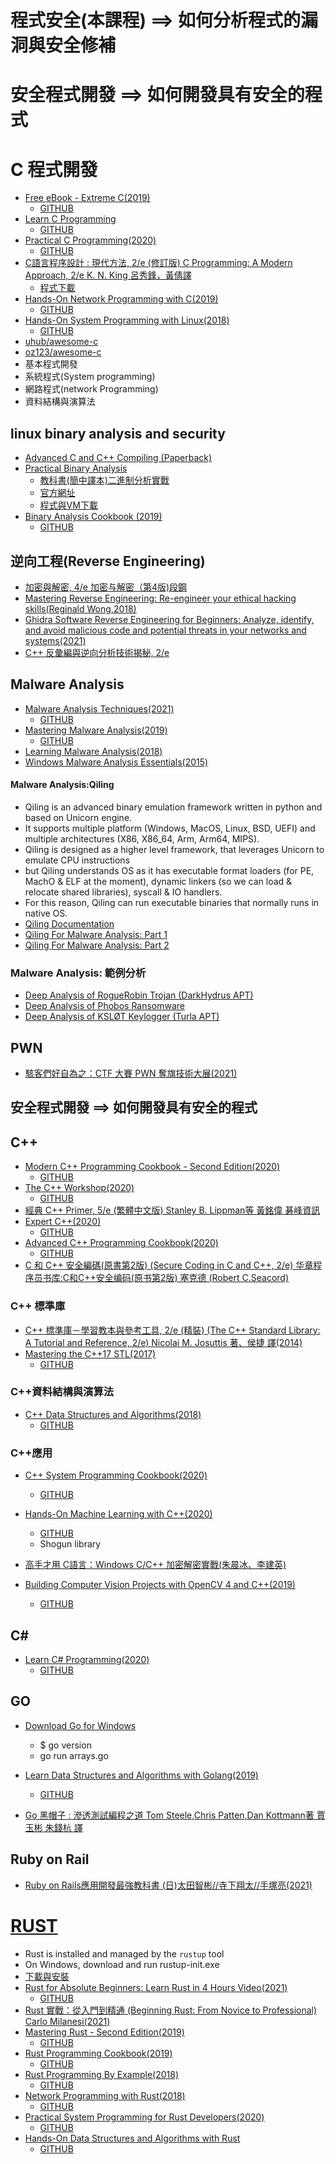 # 程式安全(本課程) ==> 如何分析程式的漏洞與安全修補
# 安全程式開發 ==> 如何開發具有安全的程式


# C 程式開發
- [Free eBook - Extreme C(2019)](https://www.packtpub.com/free-ebook/extreme-c/9781789343625)
  - [GITHUB](https://github.com/packtpublishing/extreme-c)
- [Learn C Programming](https://www.packtpub.com/product/learn-c-programming/9781789349917)
  - [GITHUB](https://github.com/PacktPublishing/Learn-C-Programming)
- [Practical C Programming(2020)](https://www.packtpub.com/product/practical-c-programming/9781838641108)
  - [GITHUB](https://github.com/packtpublishing/practical-c-programming)
- [C語言程序設計 : 現代方法, 2/e (修訂版)  C Programming: A Modern Approach, 2/e K. N. King 呂秀鋒，黃倩譯](https://www.tenlong.com.tw/products/9787115565198)
  - [程式下載](http://knking.com/books/c2/index.html)
- [Hands-On Network Programming with C(2019)](https://www.packtpub.com/product/hands-on-network-programming-with-c/9781789349863)
  - [GITHUB](https://github.com/packtpublishing/hands-on-network-programming-with-c)
- [Hands-On System Programming with Linux(2018)](https://www.packtpub.com/product/hands-on-system-programming-with-linux/9781788998475)
  - [GITHUB](https://github.com/PacktPublishing/Hands-on-System-Programming-with-Linux)
- [uhub/awesome-c](https://github.com/uhub/awesome-c)
- [oz123/awesome-c](https://github.com/oz123/awesome-c)
- 基本程式開發
- 系統程式(System programming)
- 網路程式(network Programming)
- 資料結構與演算法


## linux binary analysis and security
- [Advanced C and C++ Compiling (Paperback)](https://www.tenlong.com.tw/products/9781430266679)
- [Practical Binary Analysis](https://nostarch.com/binaryanalysis)
  - [教科書(簡中譯本)二進制分析實戰](https://www.tenlong.com.tw/products/9787115556936)
  - [官方網址](https://nostarch.com/binaryanalysis) 
  - [程式與VM下載](https://practicalbinaryanalysis.com/)
- [Binary Analysis Cookbook (2019)](https://www.packtpub.com/product/binary-analysis-cookbook/9781789807608)
  - [GITHUB](https://github.com/packtpublishing/binary-analysis-cookbook)

## 逆向工程(Reverse Engineering)
- [加密與解密, 4/e 加密与解密（第4版)段鋼](https://www.tenlong.com.tw/products/9787121336928)
- [Mastering Reverse Engineering: Re-engineer your ethical hacking skills(Reginald Wong,2018)]()
- [Ghidra Software Reverse Engineering for Beginners: Analyze, identify, and avoid malicious code and potential threats in your networks and systems(2021)]()
- [C++ 反彙編與逆向分析技術揭秘, 2/e](https://www.tenlong.com.tw/products/9787111689911)


## Malware Analysis 
- [Malware Analysis Techniques(2021)](https://www.packtpub.com/product/malware-analysis-techniques/9781839212277)
  - [GITHUB](https://github.com/PacktPublishing/Malware-Analysis-Techniques)
- [Mastering Malware Analysis(2019)](https://www.packtpub.com/product/mastering-malware-analysis/9781789610789)
  - [GITHUB](https://github.com/packtpublishing/mastering-malware-analysis)
- [Learning Malware Analysis(2018)](https://www.packtpub.com/product/learning-malware-analysis/9781788392501)
- [Windows Malware Analysis Essentials(2015)](https://www.packtpub.com/product/windows-malware-analysis-essentials/9781785281518)



#### Malware Analysis:Qiling
- Qiling is an advanced binary emulation framework written in python and based on Unicorn engine.
- It supports multiple platform (Windows, MacOS, Linux, BSD, UEFI) and multiple architectures (X86, X86_64, Arm, Arm64, MIPS).
- Qiling is designed as a higher level framework, that leverages Unicorn to emulate CPU instructions
- but Qiling understands OS as it has executable format loaders (for PE, MachO & ELF at the moment), dynamic linkers (so we can load & relocate shared libraries), syscall & IO handlers. 
- For this reason, Qiling can run executable binaries that normally runs in native OS.
- [Qiling Documentation](https://docs.qiling.io/en/latest/)
- [Qiling For Malware Analysis: Part 1](https://n1ght-w0lf.github.io/tutorials/qiling-for-malware-analysis-part-1/)
- [Qiling For Malware Analysis: Part 2](https://n1ght-w0lf.github.io/tutorials/qiling-for-malware-analysis-part-2/)

### Malware Analysis: 範例分析
- [Deep Analysis of RogueRobin Trojan (DarkHydrus APT)](https://n1ght-w0lf.github.io/malware%20analysis/roguerobin-trojan/)
- [Deep Analysis of Phobos Ransomware](https://n1ght-w0lf.github.io/malware%20analysis/phobos-ransomware/)
- [Deep Analysis of KSLØT Keylogger (Turla APT)](https://n1ght-w0lf.github.io/malware%20analysis/ksl0t-keylogger/)

## PWN
- [駭客們好自為之：CTF 大賽 PWN 奪旗技術大展(2021)](https://www.tenlong.com.tw/products/9789860776034)

## 安全程式開發 ==> 如何開發具有安全的程式

## C++
- [Modern C++ Programming Cookbook - Second Edition(2020)](https://www.packtpub.com/product/modern-c-programming-cookbook-second-edition/9781800208988)
  - [GITHUB](https://github.com/PacktPublishing/Modern-CPP-Programming-Cookbook-Second-Edition/)
- [The C++ Workshop(2020)](https://www.packtpub.com/product/the-c-workshop/9781839216626)
  - [GITHUB](https://github.com/PacktWorkshops/The-CPP-Workshop) 
- [經典 C++ Primer, 5/e (繁體中文版) Stanley B. Lippman等 黃銘偉 碁峰資訊](https://www.tenlong.com.tw/products/9789865021726)
- [Expert C++(2020)](https://www.packtpub.com/product/expert-c/9781838552657)
  - [GITHUB](https://github.com/PacktPublishing/Expert-CPP)
- [Advanced C++ Programming Cookbook(2020)](https://www.packtpub.com/product/advanced-c-programming-cookbook/9781838559915)
  - [GITHUB](https://github.com/packtpublishing/advanced-cpp-programming-cookbook) 
- [C 和 C++ 安全編碼(原書第2版) (Secure Coding in C and C++, 2/e) 华章程序员书库:C和C++安全编码(原书第2版) 塞克德 (Robert C.Seacord)](https://www.tenlong.com.tw/products/9787111442790)


### C++ 標準庫
- [C++ 標準庫－學習教本與參考工具, 2/e (精裝) (The C++ Standard Library: A Tutorial and Reference, 2/e) Nicolai M. Josuttis 著、侯捷 譯(2014)](https://www.tenlong.com.tw/products/9789863474395)
- [Mastering the C++17 STL(2017)](https://www.packtpub.com/product/mastering-the-c-17-stl/9781787126824)
  - [GITHUB](https://github.com/packtpublishing/mastering-the-cpp17-stl)

### C++資料結構與演算法

- [C++ Data Structures and Algorithms(2018)](https://www.packtpub.com/product/c-data-structures-and-algorithms/9781788835213)
  - [GITHUB](https://github.com/packtpublishing/-c-8-data-structures-and-algorithms)


### C++應用
- [C++ System Programming Cookbook(2020)](https://www.packtpub.com/product/c-system-programming-cookbook/9781838646554)
  - [GITHUB](https://github.com/packtpublishing/c-system-programming-cookbook)
- [Hands-On Machine Learning with C++(2020)](https://www.packtpub.com/product/hands-on-machine-learning-with-c/9781789955330)
  - [GITHUB](https://github.com/packtpublishing/hands-on-machine-learning-with-cpp)
  - Shogun library

- [高手才用 C語言：Windows C/C++ 加密解密實戰(朱晨冰、李建英)](https://www.tenlong.com.tw/products/9789860776348)

- [Building Computer Vision Projects with OpenCV 4 and C++(2019)](https://www.packtpub.com/product/building-computer-vision-projects-with-opencv-4-and-c/9781838644673)
  - [GITHUB](https://github.com/packtpublishing/hands-on-machine-learning-with-cpp)


## C#

- [Learn C# Programming(2020)](https://www.packtpub.com/product/learn-c-programming/9781789805864)
  - [GITHUB](https://github.com/PacktPublishing/Learn-C-Sharp-Programming)


## GO
- [Download Go for Windows](https://go.dev/doc/install)
  - $ go version
  - go run arrays.go

- [Learn Data Structures and Algorithms with Golang(2019)](https://www.packtpub.com/product/learn-data-structures-and-algorithms-with-golang/9781789618501)
  - [GITHUB](https://github.com/packtpublishing/learn-data-structures-and-algorithms-with-golang)
- [Go 黑帽子 : 滲透測試編程之道 Tom Steele,Chris Patten,Dan Kottmann著 賈玉彬 朱錢杭 譯](https://www.tenlong.com.tw/products/9787302588245)

## Ruby on Rail
- [Ruby on Rails應用開發最強教科書 (日)太田智彬//寺下翔太//手塚亮(2021)](https://www.tenlong.com.tw/products/9787515364155)



# [RUST](https://www.rust-lang.org/)
- Rust is installed and managed by the `rustup` tool
- On Windows, download and run rustup-init.exe
- [下載與安裝](https://forge.rust-lang.org/infra/other-installation-methods.html)
- [Rust for Absolute Beginners: Learn Rust in 4 Hours Video(2021)](https://www.packtpub.com/product/rust-for-absolute-beginners-learn-rust-in-4-hours-video/9781801818179)
  - [GITHUB](https://github.com/PacktPublishing/Rust-for-Beginners-Learn-Rust-in-4-Hours)
- [Rust 實戰：從入門到精通 (Beginning Rust: From Novice to Professional) Carlo Milanesi(2021)](https://www.tenlong.com.tw/products/9787111683674)
- [Mastering Rust - Second Edition(2019)](https://www.packtpub.com/product/mastering-rust-second-edition/9781789346572)
  - [GITHUB](https://github.com/packtpublishing/mastering-rust)
- [Rust Programming Cookbook(2019)](https://www.packtpub.com/product/rust-programming-cookbook/9781789530667)
  - [GITHUB](https://github.com/packtpublishing/rust-programming-cookbook)
- [Rust Programming By Example(2018)](https://www.packtpub.com/product/rust-programming-by-example/9781788390637)
  - [GITHUB](https://github.com/packtpublishing/rust-programming-by-example)
- [Network Programming with Rust(2018)](https://www.packtpub.com/product/network-programming-with-rust/9781788624893)
  - [GITHUB](https://github.com/packtpublishing/network-programming-with-rust)
- [Practical System Programming for Rust Developers(2020)](https://www.packtpub.com/product/practical-system-programming-for-rust-developers/9781800560963) 
  - [GITHUB](https://github.com/PacktPublishing/Practical-System-Programming-for-Rust-Developers) 
- [Hands-On Data Structures and Algorithms with Rust](https://www.packtpub.com/product/hands-on-data-structures-and-algorithms-with-rust/9781788995528)
  - [GITHUB](https://github.com/packtpublishing/hands-on-data-structures-and-algorithms-with-rust)
